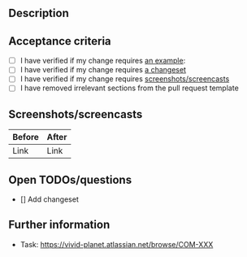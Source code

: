 ## Description

## Acceptance criteria

-   [ ] I have verified if my change requires [an example](https://github.com/vivid-planet/comet/blob/HEAD/CONTRIBUTING.md#example): <!-- Unit test | Demo | Development story | No example needed --->
-   [ ] I have verified if my change requires [a changeset](https://github.com/vivid-planet/comet/blob/HEAD/CONTRIBUTING.md#changeset)
-   [ ] I have verified if my change requires [screenshots/screencasts](https://github.com/vivid-planet/comet/blob/HEAD/CONTRIBUTING.md#screenshotsscreencasts)
-   [ ] I have removed irrelevant sections from the pull request template

## Screenshots/screencasts

| Before | After |
| ------ | ----- |
| Link   | Link  |

## Open TODOs/questions

-   [] Add changeset

## Further information

-   Task: https://vivid-planet.atlassian.net/browse/COM-XXX
